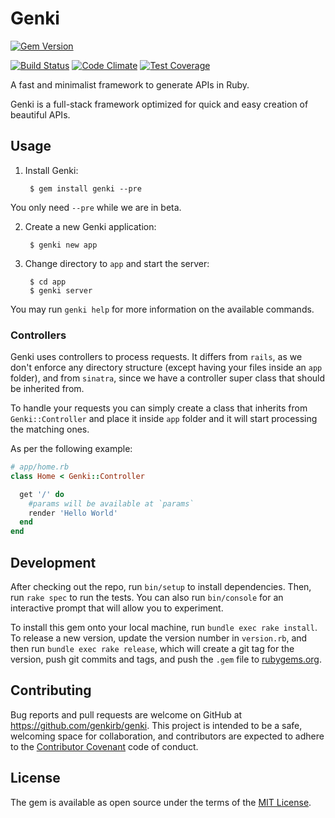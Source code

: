 # Genki

[![Gem Version](https://badge.fury.io/rb/genki.svg)](https://badge.fury.io/rb/genki)

[![Build Status](https://travis-ci.org/genkirb/genki.svg?branch=master)](https://travis-ci.org/genkirb/genki)
[![Code Climate](https://codeclimate.com/github/genkirb/genki/badges/gpa.svg)](https://codeclimate.com/github/genkirb/genki)
[![Test Coverage](https://codeclimate.com/github/genkirb/genki/badges/coverage.svg)](https://codeclimate.com/github/genkirb/genki/coverage)

A fast and minimalist framework to generate APIs in Ruby.

Genki is a full-stack framework optimized for quick and easy creation of beautiful APIs.

## Usage

1. Install Genki:

        $ gem install genki --pre

  You only need `--pre`  while we are in beta.

2. Create a new Genki application:

        $ genki new app

3. Change directory to `app` and start the server:

        $ cd app
        $ genki server

You may run `genki help` for more information on the available commands.

### Controllers

Genki uses controllers to process requests. It differs from `rails`, as we don't enforce any directory structure (except having your files inside an `app` folder), and from `sinatra`, since we have a controller super class that should be inherited from.

To handle your requests you can simply create a class that inherits from `Genki::Controller` and place it inside `app` folder and it will start processing the matching ones.

As per the following example:

```ruby
# app/home.rb
class Home < Genki::Controller

  get '/' do
    #params will be available at `params`
    render 'Hello World'
  end
end
```

## Development

After checking out the repo, run `bin/setup` to install dependencies. Then, run `rake spec` to run the tests. You can also run `bin/console` for an interactive prompt that will allow you to experiment.

To install this gem onto your local machine, run `bundle exec rake install`. To release a new version, update the version number in `version.rb`, and then run `bundle exec rake release`, which will create a git tag for the version, push git commits and tags, and push the `.gem` file to [rubygems.org](https://rubygems.org).

## Contributing

Bug reports and pull requests are welcome on GitHub at https://github.com/genkirb/genki. This project is intended to be a safe, welcoming space for collaboration, and contributors are expected to adhere to the [Contributor Covenant](http://contributor-covenant.org) code of conduct.


## License

The gem is available as open source under the terms of the [MIT License](http://opensource.org/licenses/MIT).
